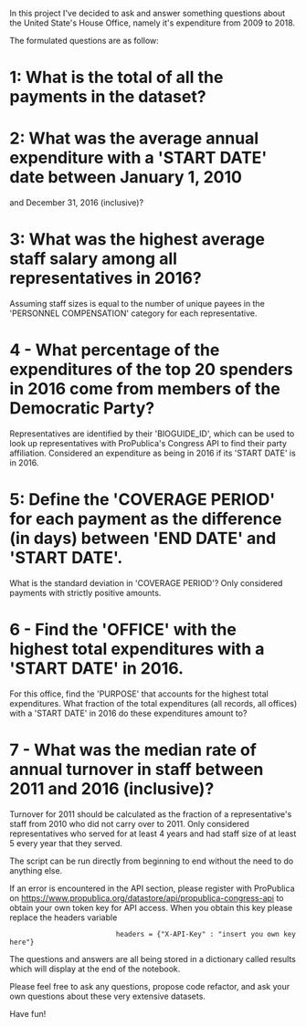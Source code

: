 In this project I've decided to ask and answer something questions about the United State's House Office, 
namely it's expenditure from 2009 to 2018.

The formulated questions are as follow:

# 1: What is the total of all the payments in the dataset?

# 2: What was the average annual expenditure with a 'START DATE' date between January 1, 2010
and December 31, 2016 (inclusive)?

# 3: What was the highest average staff salary among all representatives in 2016? 
Assuming staff sizes is equal to the number of unique payees in the 'PERSONNEL COMPENSATION' category for each representative.

# 4 - What percentage of the expenditures of the top 20 spenders in 2016 come from members of the Democratic Party? 
Representatives are identified by their 'BIOGUIDE_ID', which can be used to look up representatives 
with ProPublica's Congress API to find their party affiliation. 
Considered an expenditure as being in 2016 if its 'START DATE' is in 2016.

# 5: Define the 'COVERAGE PERIOD' for each payment as the difference (in days) between 'END DATE' and 'START DATE'. 
What is the standard deviation in 'COVERAGE PERIOD'? Only considered payments with strictly positive amounts.

# 6 - Find the 'OFFICE' with the highest total expenditures with a 'START DATE' in 2016. 
For this office, find the 'PURPOSE' that accounts for the highest total expenditures. 
What fraction of the total expenditures (all records, all offices) with a 'START DATE' in 2016 do these expenditures amount to?

# 7 - What was the median rate of annual turnover in staff between 2011 and 2016 (inclusive)? 
Turnover for 2011 should be calculated as the fraction of a representative's staff from 2010 who did not carry over to 2011.
Only considered representatives who served for at least 4 years and had staff size of at least 5 every year that they served.

The script can be run directly from beginning to end without the need to do anything else.

If an error is encountered in the API section, please register with ProPublica on https://www.propublica.org/datastore/api/propublica-congress-api
to obtain your own token key for API access. When you obtain this key please replace the headers variable

                              headers = {"X-API-Key" : "insert you own key here"}

The questions and answers are all being stored in a dictionary called results which will display at the end of the notebook.

Please feel free to ask any questions, propose code refactor, and ask your own questions about these very extensive datasets.

Have fun!





